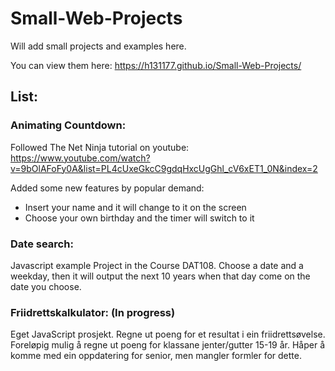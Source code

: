 # Small-Web-Projects

Will add small projects and examples here.

You can view them here:
https://h131177.github.io/Small-Web-Projects/

## List:

### Animating Countdown: 

Followed The Net Ninja tutorial on youtube:
https://www.youtube.com/watch?v=9bOlAFoFy0A&list=PL4cUxeGkcC9gdqHxcUgGhl_cV6xET1_0N&index=2

Added some new features by popular demand:
- Insert your name and it will change to it on the screen
- Choose your own birthday and the timer will switch to it

### Date search:

Javascript example Project in the Course DAT108.
Choose a date and a weekday, then it will output the next 10 years when that day come on the date you choose.

### Friidrettskalkulator: (In progress)

Eget JavaScript prosjekt.
Regne ut poeng for et resultat i ein friidrettsøvelse.
Foreløpig mulig å regne ut poeng for klassane jenter/gutter 15-19 år.
Håper å komme med ein oppdatering for senior, men mangler formler for dette.
